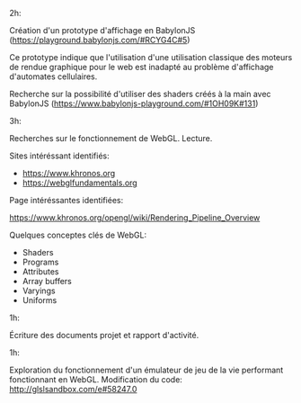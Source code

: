 2h:

Création d'un prototype d'affichage en BabylonJS
(https://playground.babylonjs.com/#RCYG4C#5)

Ce prototype indique que l'utilisation d'une utilisation classique des moteurs
de rendue graphique pour le web est inadapté au problème d'affichage d'automates
cellulaires.

Recherche sur la possibilité d'utiliser des shaders créés à la main avec
BabylonJS (https://www.babylonjs-playground.com/#1OH09K#131)

3h:

Recherches sur le fonctionnement de WebGL. Lecture.

Sites intéréssant identifiés:

- https://www.khronos.org
- https://webglfundamentals.org

Page intéréssantes identifiées:

https://www.khronos.org/opengl/wiki/Rendering_Pipeline_Overview

Quelques conceptes clés de WebGL:

- Shaders
- Programs
- Attributes
- Array buffers
- Varyings
- Uniforms

1h:

Écriture des documents projet et rapport d'activité.

1h:

Exploration du fonctionnement d'un émulateur de jeu de la vie performant
fonctionnant en WebGL. Modification du code: http://glslsandbox.com/e#58247.0
